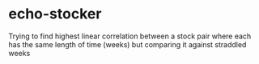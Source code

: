 # echo-stocker
Trying to find highest linear correlation between a stock pair where each has the same length of time (weeks) but comparing it against straddled weeks

